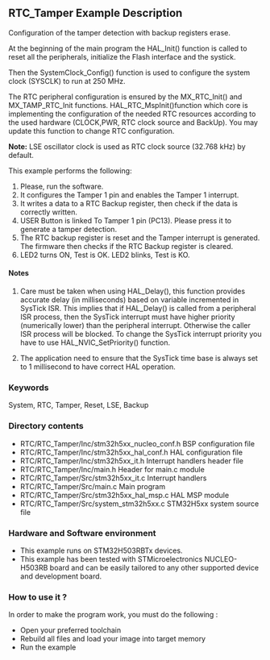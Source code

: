 ## <b>RTC_Tamper Example Description</b>

Configuration of the tamper detection with backup registers erase.

At the beginning of the main program the HAL_Init() function is called to reset
all the peripherals, initialize the Flash interface and the systick.

Then the SystemClock_Config() function is used to configure the system
clock (SYSCLK) to run at 250 MHz.

The RTC peripheral configuration is ensured by the MX_RTC_Init() and MX_TAMP_RTC_Init functions.
HAL_RTC_MspInit()function which core is implementing the configuration of the needed RTC resources
according to the used hardware (CLOCK,PWR, RTC clock source and BackUp). 
You may update this function to change RTC configuration.

**Note:** LSE oscillator clock is used as RTC clock source (32.768 kHz) by default.

This example performs the following:

1. Please, run the software.
2. It configures the Tamper 1 pin  and enables the Tamper 1 interrupt.
3. It writes a data to a RTC Backup register, then check if the data is correctly written.
4. USER Button is linked To Tamper 1 pin (PC13). Please press it to generate a tamper detection.
5. The RTC backup register is reset and the Tamper interrupt is generated.
   The firmware then checks if the RTC Backup register is cleared.
6. LED2 turns ON, Test is OK.
   LED2 blinks, Test is KO.

#### <b>Notes</b>

 1. Care must be taken when using HAL_Delay(), this function provides accurate delay (in milliseconds)
    based on variable incremented in SysTick ISR. This implies that if HAL_Delay() is called from
    a peripheral ISR process, then the SysTick interrupt must have higher priority (numerically lower)
    than the peripheral interrupt. Otherwise the caller ISR process will be blocked.
    To change the SysTick interrupt priority you have to use HAL_NVIC_SetPriority() function.

 2. The application need to ensure that the SysTick time base is always set to 1 millisecond
    to have correct HAL operation.

### <b>Keywords</b>

System, RTC, Tamper, Reset, LSE, Backup

### <b>Directory contents</b>

  - RTC/RTC_Tamper/Inc/stm32h5xx_nucleo_conf.h BSP configuration file
  - RTC/RTC_Tamper/Inc/stm32h5xx_hal_conf.h    HAL configuration file
  - RTC/RTC_Tamper/Inc/stm32h5xx_it.h          Interrupt handlers header file
  - RTC/RTC_Tamper/Inc/main.h                  Header for main.c module
  - RTC/RTC_Tamper/Src/stm32h5xx_it.c          Interrupt handlers
  - RTC/RTC_Tamper/Src/main.c                  Main program
  - RTC/RTC_Tamper/Src/stm32h5xx_hal_msp.c     HAL MSP module
  - RTC/RTC_Tamper/Src/system_stm32h5xx.c      STM32H5xx system source file

### <b>Hardware and Software environment</b>

  - This example runs on STM32H503RBTx devices.
  - This example has been tested with STMicroelectronics NUCLEO-H503RB
    board and can be easily tailored to any other supported device
    and development board.

### <b>How to use it ?</b>

In order to make the program work, you must do the following :

 - Open your preferred toolchain
 - Rebuild all files and load your image into target memory
 - Run the example


